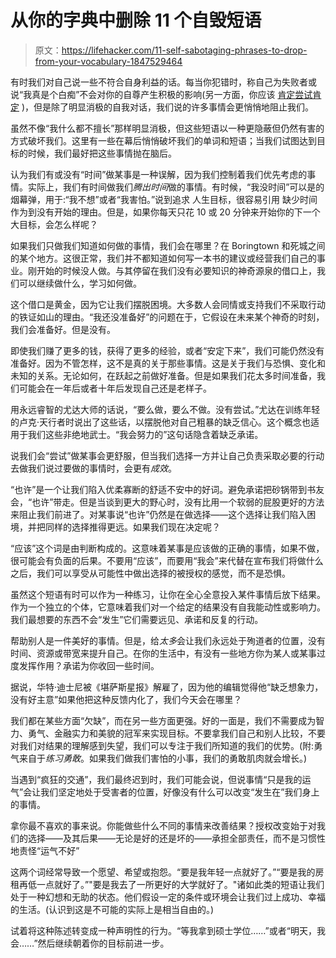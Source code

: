 # 从你的字典中删除 11 个自毁短语

> 原文：<https://lifehacker.com/11-self-sabotaging-phrases-to-drop-from-your-vocabulary-1847529464>

有时我们对自己说一些不符合自身利益的话。每当你犯错时，称自己为失败者或说“我真是个白痴”不会对你的自尊产生积极的影响(另一方面，你应该 [肯定尝试肯定](https://lifehacker.com/how-to-embrace-daily-verbal-affirmations-without-feeli-1847521664) )，但是除了明显消极的自我对话，我们说的许多事情会更悄悄地阻止我们。

虽然不像“我什么都不擅长”那样明显消极，但这些短语以一种更隐蔽但仍然有害的方式破坏我们。这里有一些在幕后悄悄破坏我们的单词和短语；当我们试图达到目标的时候，我们最好把这些事情抛在脑后。

认为我们有或没有“时间”做某事是一种误解，因为我们控制着我们优先考虑的事情。实际上，我们有时间做我们*腾出时间*做的事情。有时候，“我没时间”可以是的烟幕弹，用于:“我不想”或者“我害怕。”说到追求 人生目标，很容易引用 缺少时间作为到没有开始的理由。但是，如果你每天只花 10 或 20 分钟来开始你的下一个大目标，会怎么样呢？

如果我们只做我们知道如何做的事情，我们会在哪里？在 Boringtown 和死城之间的某个地方。这很正常，我们并不都知道如何写一本书的建议或经营我们自己的事业。刚开始的时候没人做。与其停留在我们没有必要知识的神奇源泉的借口上，我们可以继续做什么，学习如何做。

这个借口是黄金，因为它让我们摆脱困境。大多数人会同情或支持我们不采取行动的铁证如山的理由。“我还没准备好”的问题在于，它假设在未来某个神奇的时刻，我们会准备好。但是没有。

即使我们赚了更多的钱，获得了更多的经验，或者“安定下来”，我们可能仍然没有准备好。因为不管怎样，这不是真的关于那些事情。这是关于我们与恐惧、变化和未知的关系。无论如何，在跃起之前做好准备。但是如果我们花太多时间准备，我们可能会在一年后或者十年后发现自己还是老样子。

用永远睿智的尤达大师的话说，“要么做，要么不做。没有尝试。”尤达在训练年轻的卢克·天行者时说出了这些话，以摆脱他对自己粗暴的缺乏信心。这个概念也适用于我们这些非绝地武士。“我会努力的”这句话隐含着缺乏承诺。

说我们会“尝试”做某事会更舒服，但当我们选择一方并让自己负责采取必要的行动去做我们说过要做的事情时，会更有*成效*。

“也许”是一个让我们陷入优柔寡断的舒适不安中的好词。避免承诺把砂锅带到书友会，“也许”带走。但是当谈到更大的野心时，没有比用一个软弱的屁股更好的方法来阻止我们前进了。对某事说“也许”仍然是在做选择——这个选择让我们陷入困境，并把同样的选择推得更远。如果我们现在决定呢？

“应该”这个词是由判断构成的。这意味着某事是应该做的正确的事情，如果不做，很可能会有负面的后果。不要用“应该”，而要用“我会”来代替在宣布我们将做什么之后，我们可以享受从可能性中做出选择的被授权的感觉，而不是恐惧。

虽然这个短语有时可以作为一种练习，让你在全心全意投入某件事情后放下结果。作为一个独立的个体，它意味着我们对一个给定的结果没有自我能动性或影响力。我们最想要的东西不会“发生”它们需要远见、承诺和反复的行动。

帮助别人是一件美好的事情。但是，给*太多*会让我们永远处于殉道者的位置，没有时间、资源或带宽来提升自己。在你的生活中，有没有一些地方你为某人或某事过度发挥作用？承诺为你收回一些时间。

据说，华特·迪士尼被《堪萨斯星报》解雇了，因为他的编辑觉得他“缺乏想象力，没有好主意”如果他把这种反馈内化了，我们今天会在哪里？

我们都在某些方面“欠缺”，而在另一些方面更强。好的一面是，我们不需要成为智力、勇气、金融实力和美貌的冠军来实现目标。不要拿我们自己和别人比较，不要对我们对结果的理解感到失望，我们可以专注于我们所知道的我们的优势。(附:勇气来自于*练习勇敢*。如果我们做我们害怕的小事，我们的勇敢肌肉就会增长。)

当遇到“疯狂的交通”，我们最终迟到时，我们可能会说，但说事情“只是我的运气”会让我们坚定地处于受害者的位置，好像没有什么可以改变“发生在”我们身上的事情。

拿你最不喜欢的事来说。你能做些什么不同的事情来改善结果？授权改变始于对我们的选择——及其后果——无论是好的还是坏的——承担全部责任，而不是习惯性地责怪“运气不好”

这两个词经常导致一个愿望、希望或抱怨。“要是我年轻一点就好了。”“要是我的房租再低一点就好了。”"要是我去了一所更好的大学就好了。"诸如此类的短语让我们处于一种幻想和无助的状态。他们假设一定的条件或环境会让我们过上成功、幸福的生活。(认识到这是不可能的实际上是相当自由的。)

试着将这种陈述转变成一种声明性的行为。“等我拿到硕士学位……”或者“明天，我会……”然后继续朝着你的目标前进一步。